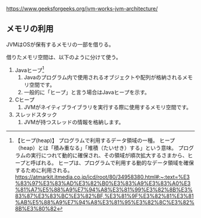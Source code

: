 
https://www.geeksforgeeks.org/jvm-works-jvm-architecture/

## メモリの利用
JVMはOSが保有するメモリの一部を借りる。

借りたメモリ空間は、以下のように分けて使う。
1. Javaヒープ[^1]
   1. Javaのプログラム内で使用されるオブジェクトや配列が格納されるメモリ空間です。
   2. 一般的に「ヒープ」と言う場合はJavaヒープを示す。
2. Cヒープ
   1. JVMがネイティブライブラリを実行する際に使用するメモリ空間です。
3. スレッドスタック
   1. JVMが持つスレッドの情報を格納します。



[^1]: 【ヒープ(heap)】
プログラムで利用するデータ領域の一種。 ヒープ（heap）とは「積み重なる」「堆積（たいせき）する」という意味。 プログラムの実行につれて動的に確保され、その領域が順次拡大するさまから、ヒープと呼ばれる。 ヒープは、プログラムで利用する動的なデータ領域を確保するために利用される。
https://atmarkit.itmedia.co.jp/icd/root/80/34958380.html#:~:text=%E3%83%97%E3%83%AD%E3%82%B0%E3%83%A9%E3%83%A0%E3%81%A7%E5%88%A9%E7%94%A8%E3%81%99%E3%82%8B%E3%83%87%E3%83%BC%E3%82%BF,%E3%81%9F%E3%82%81%E3%81%AB%E5%88%A9%E7%94%A8%E3%81%95%E3%82%8C%E3%82%8B%E3%80%82